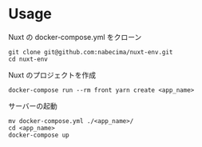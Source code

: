 # Usage

Nuxt の docker-compose.yml をクローン

```
git clone git@github.com:nabecima/nuxt-env.git
cd nuxt-env
```

Nuxt のプロジェクトを作成

```
docker-compose run --rm front yarn create <app_name>
```

サーバーの起動

```
mv docker-compose.yml ./<app_name>/
cd <app_name>
docker-compose up
```
